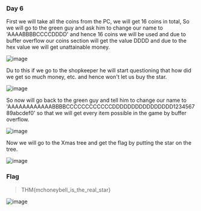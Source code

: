 ### Day 6

First we will take all the coins from the PC, we will get 16 coins in total, So we will go to the green guy and ask him to change our name to 'AAAABBBBCCCCDDDD' and hence 16 coins we will be used and due to buffer overflow our coins section will get the value DDDD and due to the hex value we will get unattainable money.

![image](https://github.com/UselessAaka/TryHackMe-Advent-Of-Cyber/assets/148384618/8fe8a2a5-3507-4b10-9c20-664a202ce7b6)

Du to this if we go to the shopkeeper he will start questioning that how did we get so much money, etc. and hence won't let us buy the star.

![image](https://github.com/UselessAaka/TryHackMe-Advent-Of-Cyber/assets/148384618/2d967cd4-b9a3-4fea-b0c3-79cdbb1fd328)

So now will go back to the green guy and tell him to change our name to  'AAAAAAAAAAAABBBBCCCCCCCCCCCCDDDDDDDDDDDDDDDD123456789abcdef0' so that we will get every item possible in the game by buffer overflow.

![image](https://github.com/UselessAaka/TryHackMe-Advent-Of-Cyber/assets/148384618/31bb692d-8f2a-47a3-b4d1-2eea35767b31)

Now we will go to the Xmas tree and get the flag by putting the star on the tree.

![image](https://github.com/UselessAaka/TryHackMe-Advent-Of-Cyber/assets/148384618/74b5ed60-ff14-4653-8e5b-ba0ba71b06d8)

### Flag
> THM{mchoneybell_is_the_real_star}

![image](https://github.com/UselessAaka/TryHackMe-Advent-Of-Cyber/assets/148384618/772dff3a-20bd-482d-b36a-be814a6066c5)

